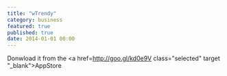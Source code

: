 ```yaml
---
title: "wTrendy"
category: business
featured: true
published: true
date: 2014-01-01 00:00
---
```

Donwload it from the <a href=http://goo.gl/kd0e9V class="selected" target "_blank">AppStore</a>

